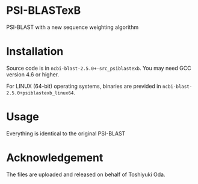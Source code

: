 # PSI-BLASTexB
PSI-BLAST with a new sequence weighting algorithm

# Installation

Source code is in `ncbi-blast-2.5.0+-src_psiblastexb`. You may need GCC version 4.6 or higher.

For LINUX (64-bit) operating systems, binaries are previded in `ncbi-blast-2.5.0+psiblastexb_linux64`.

# Usage

Everything is identical to the original PSI-BLAST

# Acknowledgement

The files are uploaded and released on behalf of Toshiyuki Oda.
